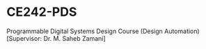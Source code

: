 # CE242-PDS
Programmable Digital Systems Design Course (Design Automation) [Supervisor: Dr. M. Saheb Zamani] 
